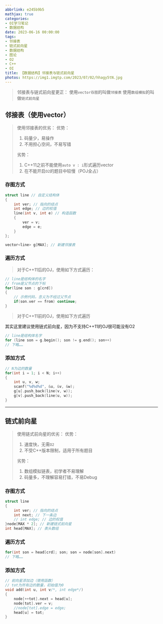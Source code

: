 ```yaml
---
abbrlink: e245b9b5
mathjax: true
categories:
- OI学习笔记
- 数据结构
date: 2023-06-16 00:00:00
tags:
- 邻接表
- 链式前向星
- 数据结构
- 图论
- O2
- C++
- OI
title: 【数据结构】邻接表与链式前向星
photos: https://img1.imgtp.com/2023/07/02/hhagy5tN.jpg
---
```

> 邻接表与链式前向星更正：
> 使用`vector存图`的叫做`邻接表`
> 使用`数组模拟`的叫做`链式前向星`

## 邻接表（使用vector）

> 使用邻接表的优劣：
> 优势：
>
> 1. 码量少，易操作
> 2. 不用担心空间，不易写错
>
> 劣势：
>
> 1. C++11之前不能使用`auto v : i`形式遍历vector
> 2. 在不能开启`O2`的题目中较慢（POJ全占）

### 存图方式

```C++
struct line // 自定义结构体
{
    int ver; // 指向的结点
    int edge; // 边的权值
    line(int v, int e) // 构造函数
    {
        ver = v;
        edge = e;
    }
};

vector<line> g[MAX]; // 新建邻接表
```

### 遍历方式

> 对于C++11后的OJ，使用如下方式遍历：

```C++
// line是结构体的名字
// from是父节点的下标
for(line son : g[crd])
{
    // 示例代码，含义为不经过父节点
    if(son.ver == from) continue;
}
```

> 对于C++11前的OJ，使用如下方式遍历

其实这里建议使用链式前向星，因为不支持C++11的OJ很可能没有O2
```C++
// line是结构体名字
for (line son = g.begin(); son != g.end(); son++) 
// 下略……
```
### 添加方式

```C++
// N为边的数量
for(int i = 1; i < N; i++)
{
    int u, v, w;
    scanf("%d%d%d", &u, &v, &w);
    g[u].push_back(line(v, w));
    g[v].push_back(line(u, w));
}
```
---

## 链式前向星

> 使用链式前向星的优劣：
> 优势：
>
> 1. 速度快，无需`O2`
> 2. 不受C++版本限制，适用于所有题目
>
> 劣势：
>
> 1. 数组模拟链表，初学者不易理解
> 2. 码量多，不理解容易打错，不易Debug

### 存图方式

```C++
struct line
{
    int ver; // 指向的结点
    int next; // 下一条边
    // int edge; // 边的权值
}node[MAX * 2]; // 新建链式前向星
int head[MAX]; // 表头数组
```
### 遍历方式

```C++
for(int son = head[crd]; son; son = node[son].next)
// 下略……
```
### 添加方式

```C++
// 前向星添加边（使用函数）
// tot为所有边的数量，初始值为0
void add(int u, int v/*, int edge*/)
{
    node[++tot].next = head[u];
    node[tot].ver = v;
    //node[tot].edge = edge;
    head[u] = tot;
}
```
